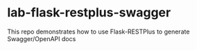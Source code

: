 # lab-flask-restplus-swagger
This repo demonstrates how to use Flask-RESTPlus to generate Swagger/OpenAPI docs
